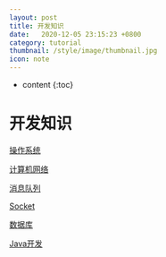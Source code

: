 ```yaml
---
layout: post
title: 开发知识
date:   2020-12-05 23:15:23 +0800
category: tutorial
thumbnail: /style/image/thumbnail.jpg
icon: note
---
```

* content
{:toc}

# 开发知识

[操作系统](%E5%BC%80%E5%8F%91%E7%9F%A5%E8%AF%86%202915842bedf24dcd82c9a7b9b53c93d0/%E6%93%8D%E4%BD%9C%E7%B3%BB%E7%BB%9F%20c27d1024377a4dcca2925f396013a1f8.md)

[计算机网络](%E5%BC%80%E5%8F%91%E7%9F%A5%E8%AF%86%202915842bedf24dcd82c9a7b9b53c93d0/%E8%AE%A1%E7%AE%97%E6%9C%BA%E7%BD%91%E7%BB%9C%20b6d85a612d724184b096aeaf9c8d0156.md)

[消息队列](%E5%BC%80%E5%8F%91%E7%9F%A5%E8%AF%86%202915842bedf24dcd82c9a7b9b53c93d0/%E6%B6%88%E6%81%AF%E9%98%9F%E5%88%97%2017d3415e57374c38b3775303464f894b.md)

[Socket](%E5%BC%80%E5%8F%91%E7%9F%A5%E8%AF%86%202915842bedf24dcd82c9a7b9b53c93d0/Socket%20a371b7b9055c41f581db9d787d1e1088.md)

[数据库](%E5%BC%80%E5%8F%91%E7%9F%A5%E8%AF%86%202915842bedf24dcd82c9a7b9b53c93d0/%E6%95%B0%E6%8D%AE%E5%BA%93%2098269a55feb04d59a29f85bf7495e1fd.md)

[Java开发](%E5%BC%80%E5%8F%91%E7%9F%A5%E8%AF%86%202915842bedf24dcd82c9a7b9b53c93d0/Java%E5%BC%80%E5%8F%91%20a209611c9cf54eafab9b52cf12de5806.md)